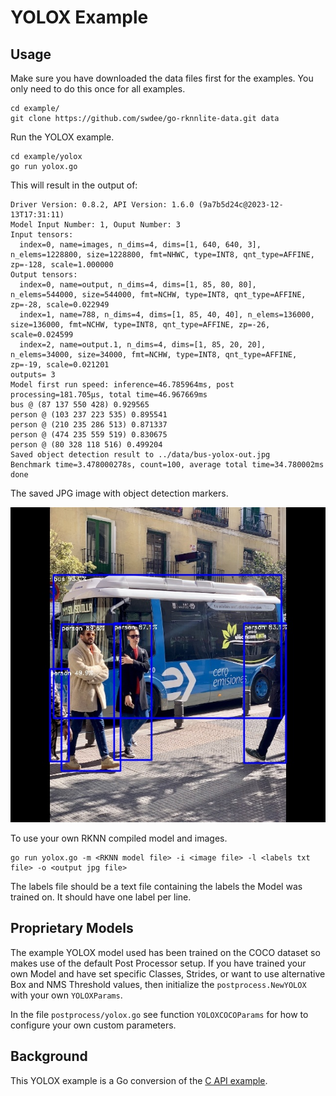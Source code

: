 # YOLOX Example


## Usage

Make sure you have downloaded the data files first for the examples.
You only need to do this once for all examples.

```
cd example/
git clone https://github.com/swdee/go-rknnlite-data.git data
```

Run the YOLOX example.
```
cd example/yolox
go run yolox.go
```

This will result in the output of:
```
Driver Version: 0.8.2, API Version: 1.6.0 (9a7b5d24c@2023-12-13T17:31:11)
Model Input Number: 1, Ouput Number: 3
Input tensors:
  index=0, name=images, n_dims=4, dims=[1, 640, 640, 3], n_elems=1228800, size=1228800, fmt=NHWC, type=INT8, qnt_type=AFFINE, zp=-128, scale=1.000000
Output tensors:
  index=0, name=output, n_dims=4, dims=[1, 85, 80, 80], n_elems=544000, size=544000, fmt=NCHW, type=INT8, qnt_type=AFFINE, zp=-28, scale=0.022949
  index=1, name=788, n_dims=4, dims=[1, 85, 40, 40], n_elems=136000, size=136000, fmt=NCHW, type=INT8, qnt_type=AFFINE, zp=-26, scale=0.024599
  index=2, name=output.1, n_dims=4, dims=[1, 85, 20, 20], n_elems=34000, size=34000, fmt=NCHW, type=INT8, qnt_type=AFFINE, zp=-19, scale=0.021201
outputs= 3
Model first run speed: inference=46.785964ms, post processing=181.705µs, total time=46.967669ms
bus @ (87 137 550 428) 0.929565
person @ (103 237 223 535) 0.895541
person @ (210 235 286 513) 0.871337
person @ (474 235 559 519) 0.830675
person @ (80 328 118 516) 0.499204
Saved object detection result to ../data/bus-yolox-out.jpg
Benchmark time=3.478000278s, count=100, average total time=34.780002ms
done
```

The saved JPG image with object detection markers.

![bus-out.jpg](bus-out.jpg)


To use your own RKNN compiled model and images.
```
go run yolox.go -m <RKNN model file> -i <image file> -l <labels txt file> -o <output jpg file>
```

The labels file should be a text file containing the labels the Model was trained on.
It should have one label per line.



## Proprietary Models

The example YOLOX model used has been trained on the COCO dataset so makes use
of the default Post Processor setup.  If you have trained your own Model and have
set specific Classes, Strides, or want to use alternative
Box and NMS Threshold values, then initialize the `postprocess.NewYOLOX`
with your own `YOLOXParams`.

In the file `postprocess/yolox.go` see function `YOLOXCOCOParams` for how to
configure your own custom parameters.


## Background

This YOLOX example is a Go conversion of the [C API example](https://github.com/airockchip/rknn_model_zoo/blob/main/examples/yolox/cpp/main.cc).

